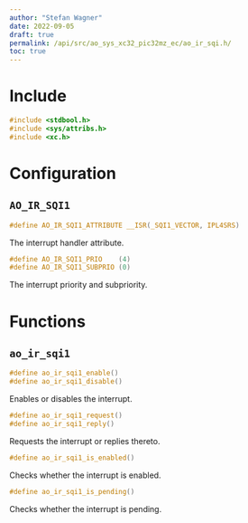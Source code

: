 ```yaml
---
author: "Stefan Wagner"
date: 2022-09-05
draft: true
permalink: /api/src/ao_sys_xc32_pic32mz_ec/ao_ir_sqi.h/
toc: true
---
```


# Include

```c
#include <stdbool.h>
#include <sys/attribs.h>
#include <xc.h>
```

# Configuration

## `AO_IR_SQI1`

```c
#define AO_IR_SQI1_ATTRIBUTE __ISR(_SQI1_VECTOR, IPL4SRS)
```

The interrupt handler attribute.

```c
#define AO_IR_SQI1_PRIO    (4)
#define AO_IR_SQI1_SUBPRIO (0)
```

The interrupt priority and subpriority.

# Functions

## `ao_ir_sqi1`

```c
#define ao_ir_sqi1_enable()
#define ao_ir_sqi1_disable()
```

Enables or disables the interrupt.

```c
#define ao_ir_sqi1_request()
#define ao_ir_sqi1_reply()
```

Requests the interrupt or replies thereto.

```c
#define ao_ir_sqi1_is_enabled()
```

Checks whether the interrupt is enabled.

```c
#define ao_ir_sqi1_is_pending()
```

Checks whether the interrupt is pending.
